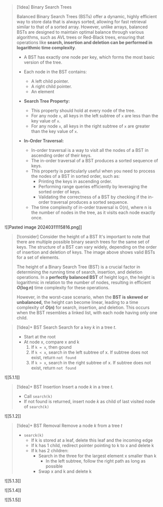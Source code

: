 > [!idea] Binary Search Trees
> 
> Balanced Binary Search Trees (BSTs) offer a dynamic, highly efficient way to store data that is always sorted, allowing for fast retrieval similar to that of a sorted array. However, unlike arrays, balanced BSTs are designed to maintain optimal balance through various algorithms, such as AVL trees or Red-Black trees, ensuring that operations like **search, insertion and deletion can be performed in logarithmic time complexity**.
> 
> - A BST has exactly one node per key, which forms the most basic version of the tree.
> 
> - Each node in the BST contains:
>   - A left child pointer.
>   - A right child pointer.
>   - An element
> 
> - **Search Tree Property:**
>   - This property should hold at every node of the tree.
>   - For any node `x`, all keys in the left subtree of `x` are less than the key value of `x`.
>   - For any node `x`, all keys in the right subtree of `x` are greater than the key value of `x`.
> - **In-Order Traversal:**
>   - In-order traversal is a way to visit all the nodes of a BST in ascending order of their keys.
>   - The in-order traversal of a BST produces a sorted sequence of keys.
>   - This property is particularly useful when you need to process the nodes of a BST in sorted order, such as:
>     - Printing the keys in ascending order.
>     - Performing range queries efficiently by leveraging the sorted order of keys.
>     - Validating the correctness of a BST by checking if the in-order traversal produces a sorted sequence.
>   - The time complexity of in-order traversal is O(n), where n is the number of nodes in the tree, as it visits each node exactly once.


 ![[Pasted image 20240311115816.png]]

> [!consider] Consider the height of a BST
> It's important to note that there are multiple possible binary search trees for the same set of keys. The structure of a BST can vary widely, depending on the order of insertion and deletion of keys. The image above shows valid BSTs for a set of elements.
> 
> The height of a Binary Search Tree (BST) is a crucial factor in determining the running time of search, insertion, and deletion operations. In a **perfectly balanced BST** of height $\log{n}$, the height is logarithmic in relation to the number of nodes, resulting in efficient **$O(\log n)$** time complexity for these operations.
>
> However, in the worst-case scenario, when the **BST is skewed or unbalanced,** the height can become linear, leading to a time complexity of **$O(n)$** for search, insertion, and deletion. This occurs when the BST resembles a linked list, with each node having only one child.

> [!idea]+ BST Search
> Search for a key $k$ in a tree $t$.
> - Start at the root
> - At node x, compare x and k
> 	1. If `k = x`, then gound
> 	2. If `k < x`, search in the left subtree of x. If subtree does not exist, return `not found`
> 	3. If `k > x`, search in the right subtree of x. If subtree does not exist, return `not found`

![[5.1.1]]

> [!idea]+ BST Insertion
> Insert a node $k$ in a tree $t$.
> - Call `search(k)`
> - If not found is returned, insert node $k$ as child of last visited node of `search(k)`

![[5.1.2]]

> [!idea]+ BST Removal
> Remove a node $k$ from a tree $t$
> - `searck(k)`
> 	- If k is stored at a leaf, delete this leaf and the incoming edge
> 	- If k has 1 child, redirect pointer pointing to k to x and delete k
> 	- If k has 2 children:
> 		- Search in the three for the largest element x smaller than k
> 			- In the left subtree, follow the right path as long as possible
> 		- Swap x and k and delete k

![[5.1.3]]

![[5.1.4]]

![[5.1.5]]













